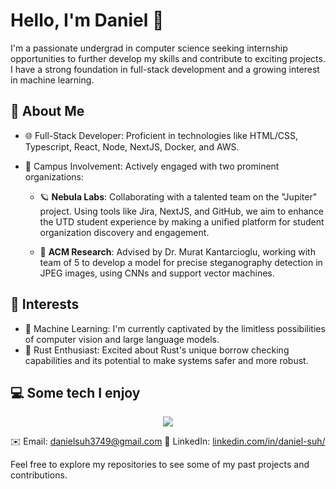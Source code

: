 # Hello, I'm Daniel 👋

I'm a passionate undergrad in computer science seeking internship opportunities to further develop my skills and contribute to exciting projects. I have a strong foundation in full-stack development and a growing interest in machine learning.

## 👤 About Me

- 🌐 Full-Stack Developer: Proficient in technologies like HTML/CSS, Typescript, React, Node, NextJS, Docker, and AWS.
- 💼 Campus Involvement: Actively engaged with two prominent organizations:

    - 🪐 **Nebula Labs**: Collaborating with a talented team on the "Jupiter" project. Using tools like Jira, NextJS, and GitHub, we aim to enhance the UTD student experience by making a unified platform for student organization discovery and engagement.

    - 🔬 **ACM Research**: Advised by Dr. Murat Kantarcioglu, working with team of 5 to develop a model for precise steganography detection in JPEG images, using CNNs and support vector machines.

## 🌱 Interests

- 🤖 Machine Learning: I'm currently captivated by the limitless possibilities of computer vision and large language models.
- 🦀 Rust Enthusiast: Excited about Rust's unique borrow checking capabilities and its potential to make systems safer and more robust.

## 💻 Some tech I enjoy
<p align="center">
  <a href="https://skillicons.dev">
    <img src="https://skillicons.dev/icons?i=html,css,js,ts,react,vue,postgres,mongodb,prisma,next,vercel,rust,emacs,vim,wasm,aws,gcp,git,docker,c,cpp,swift,java,spring,nodejs,jest,tailwindcss,bash,express" />
  </a>
</p>

✉️ Email: [danielsuh3749@gmail.com](mailto:danielsuh3749@gmail.com)
💼 LinkedIn: [linkedin.com/in/daniel-suh/](https://www.linkedin.com/in/daniel-suh-5a24b7246/)

Feel free to explore my repositories to see some of my past projects and contributions.
